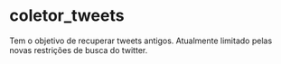 # coletor_tweets

Tem o objetivo de recuperar tweets antigos. Atualmente limitado pelas novas restrições de busca do twitter. 
